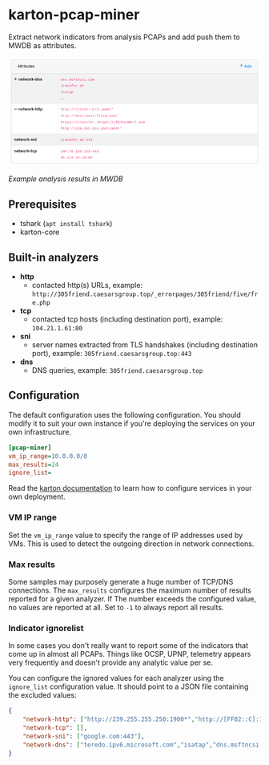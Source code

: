 # karton-pcap-miner

Extract network indicators from analysis PCAPs and add push them to MWDB as attributes.

![](docs/mwdb-screenshot.png)

*Example analysis results in MWDB*

## Prerequisites

* tshark (`apt install tshark`)
* karton-core

## Built-in analyzers

 * **http**
   * contacted http(s) URLs, example: `http://305friend.caesarsgroup.top/_errorpages/305friend/five/fre.php`
 * **tcp**
   * contacted tcp hosts (including destination port), example: `104.21.1.61:80`
 * **sni**
   * server names extracted from TLS handshakes (including destination port), example: `305friend.caesarsgroup.top:443`
 * **dns**
   * DNS queries, example: `305friend.caesarsgroup.top`

## Configuration

The default configuration uses the following configuration. You should modify it to suit your own instance if you're deploying the services on your own infrastructure.

```ini
[pcap-miner]
vm_ip_range=10.0.0.0/8
max_results=24
ignore_list=
```

Read the [karton documentation](https://karton-core.readthedocs.io/en/latest/service_configuration.html) to learn how to configure services in your own deployment.

### VM IP range

Set the `vm_ip_range` value to specify the range of IP addresses used by VMs. This is used to detect the outgoing direction in network connections.


### Max results

Some samples may purposely generate a huge number of TCP/DNS connections. The `max_results` configures the maximum number of results reported for a given analyzer. If The number exceeds the configured value, no values are reported at all. Set to `-1` to always report all results.

### Indicator ignorelist

In some cases you don't really want to report some of the indicators that come up in almost all PCAPs. Things like OCSP, UPNP, telemetry appears very frequently and doesn't provide any analytic value per se.

You can configure the ignored values for each analyzer using the `ignore_list` configuration value. It should point to a JSON file containing the excluded values:

```json
{
    "network-http": ["http://239.255.255.250:1900*","http://[FF02::C]:1900*"],
    "network-tcp": [],
    "network-sni": ["google.com:443"],
    "network-dns": ["teredo.ipv6.microsoft.com","isatap","dns.msftncsi.com","wpad"]
}
```
